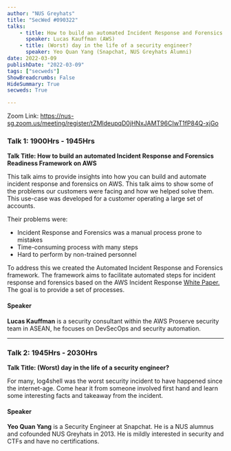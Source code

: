 ```yaml
---
author: "NUS Greyhats"
title: "SecWed #090322"
talks:
    - title: How to build an automated Incident Response and Forensics Readiness Framework on AWS
      speaker: Lucas Kauffman (AWS)
    - title: (Worst) day in the life of a security engineer?
      speaker: Yeo Quan Yang (Snapchat, NUS Greyhats Alumni)
date: 2022-03-09
publishDate: "2022-03-09"
tags: ["secweds"]
ShowBreadcrumbs: False
HideSummary: True
secweds: True

---
```


Zoom Link: https://nus-sg.zoom.us/meeting/register/tZMldeupqD0jHNxJAMT96CIwT1fP84Q-xjGo

### Talk 1: 1900Hrs - 1945Hrs
**Talk Title: How to build an automated Incident Response and Forensics Readiness Framework on AWS**

This talk aims to provide insights into how you can build and automate incident response and forensics on AWS. This talk aims to show some of the problems our customers were facing and how we helped solve them. This use-case was developed for a customer operating a large set of accounts. 

Their problems were:
* Incident Response and Forensics was a manual process prone to mistakes
* Time-consuming process with many steps
* Hard to perform by non-trained personnel


To address this we created the Automated Incident Response and Forensics framework. The framework aims to facilitate automated steps for incident response and forensics based on the AWS Incident Response [White Paper.](https://d1.awsstatic.com/whitepapers/aws_security_incident_response.pdf) The goal is to provide a set of processes.

#### Speaker

**Lucas Kauffman** is a security consultant within the AWS Proserve security team in ASEAN, he focuses on DevSecOps and security automation.

---

### Talk 2: 1945Hrs - 2030Hrs
**Talk Title: (Worst) day in the life of a security engineer?**

For many, log4shell was the worst security incident to have happened since the internet-age. Come hear it from someone involved first hand and learn some interesting facts and takeaway from the incident.

#### Speaker

**Yeo Quan Yang** is a Security Engineer at Snapchat. He is a NUS alumnus and cofounded NUS Greyhats in 2013. He is mildly interested in security and CTFs and have no certifications.
